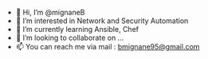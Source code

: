 - 👋 Hi, I’m @mignaneB
- 👀 I’m interested in Network and Security Automation
- 🌱 I’m currently learning Ansible, Chef
- 💞️ I’m looking to collaborate on ...
- 📫 You can reach me via mail : bmignane95@gmail.com

<!---
mignaneB/mignaneB is a ✨ special ✨ repository because its `README.md` (this file) appears on your GitHub profile.
You can click the Preview link to take a look at your changes.
--->
